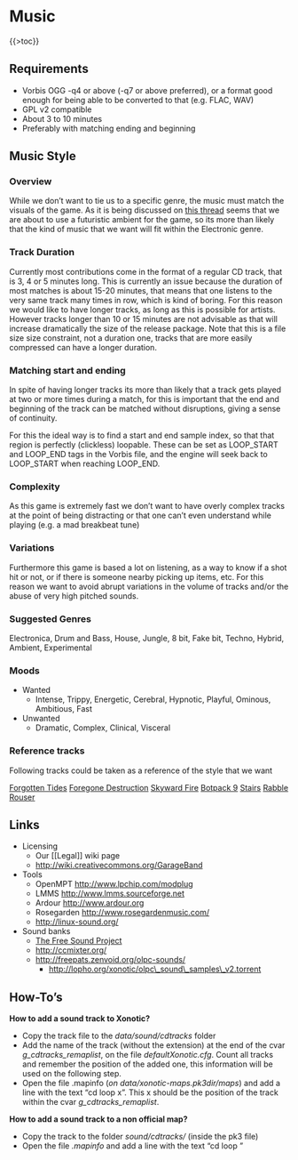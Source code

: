 Music
=====

{{\>toc}}

Requirements
------------

-   Vorbis OGG -q4 or above (-q7 or above preferred), or a format good enough for being able to be converted to that (e.g. FLAC, WAV)
-   GPL v2 compatible *<span class="page [[legal]] our see information more for"></span>*
-   About 3 to 10 minutes
-   Preferably with matching ending and beginning *<span class="smoothly loops track the so"></span>*

Music Style
-----------

### Overview

While we don’t want to tie us to a specific genre, the music must match the visuals of the game. As it is being discussed on [this thread](http://forums.xonotic.org/showthread.php?tid=81) seems that we are about to use a futuristic ambient for the game, so its more than likely that the kind of music that we want will fit within the Electronic genre.

### Track Duration

Currently most contributions come in the format of a regular CD track, that is 3, 4 or 5 minutes long. This is currently an issue because the duration of most matches is about 15-20 minutes, that means that one listens to the very same track many times in row, which is kind of boring. For this reason we would like to have longer tracks, as long as this is possible for artists. However tracks longer than 10 or 15 minutes are not advisable as that will increase dramatically the size of the release package. Note that this is a file size size constraint, not a duration one, tracks that are more easily compressed can have a longer duration.

### Matching start and ending

In spite of having longer tracks its more than likely that a track gets played at two or more times during a match, for this is important that the end and beginning of the track can be matched without disruptions, giving a sense of continuity.

For this the ideal way is to find a start and end sample index, so that that region is perfectly (clickless) loopable. These can be set as LOOP\_START and LOOP\_END tags in the Vorbis file, and the engine will seek back to LOOP\_START when reaching LOOP\_END.

### Complexity

As this game is extremely fast we don’t want to have overly complex tracks at the point of being distracting or that one can’t even understand while playing (e.g. a mad breakbeat tune)

### Variations

Furthermore this game is based a lot on listening, as a way to know if a shot hit or not, or if there is someone nearby picking up items, etc. For this reason we want to avoid abrupt variations in the volume of tracks and/or the abuse of very high pitched sounds.

### Suggested Genres

Electronica, Drum and Bass, House, Jungle, 8 bit, Fake bit, Techno, Hybrid, Ambient, Experimental

### Moods

-   Wanted
    -   Intense, Trippy, Energetic, Cerebral, Hypnotic, Playful, Ominous, Ambitious, Fast
-   Unwanted
    -   Dramatic, Complex, Clinical, Visceral

### Reference tracks

Following tracks could be taken as a reference of the style that we want

[Forgotten Tides](http://www.jamendo.com/en/track/145959)
[Foregone Destruction](http://www.youtube.com/watch?v=yNrI6N2jQCk&feature=related)
[Skyward Fire](http://www.youtube.com/watch?v=2bFUNKg0mzg&feature=related)
[Botpack 9](http://www.youtube.com/watch?v=6gwdsQDwAb8&feature=related)
[Stairs](http://blkrbt.googlepages.com/stairs.ogg)
[Rabble Rouser](http://www.youtube.com/watch?v=ki71pm8yDKI&hd=1)

Links
-----

-   Licensing
    -   Our [[Legal]] wiki page
    -   http://wiki.creativecommons.org/GarageBand
-   Tools
    -   OpenMPT http://www.lpchip.com/modplug
    -   LMMS http://www.lmms.sourceforge.net
    -   Ardour http://www.ardour.org
    -   Rosegarden http://www.rosegardenmusic.com/
    -   http://linux-sound.org/
-   Sound banks
    -   [The Free Sound Project](http://www.freesound.org/tagsViewSingle.php?id=99)
    -   http://ccmixter.org/
    -   http://freepats.zenvoid.org/olpc-sounds/
        -   http://lopho.org/xonotic/olpc\_sound\_samples\_v2.torrent

How-To’s
--------

**How to add a sound track to Xonotic?**

-   Copy the track file to the *data/sound/cdtracks* folder
-   Add the name of the track (without the extension) at the end of the cvar *g\_cdtracks\_remaplist*, on the file *defaultXonotic.cfg*. Count all tracks and remember the position of the added one, this information will be used on the following step.
-   Open the file <name of map>.mapinfo (*on data/xonotic-maps.pk3dir/maps*) and add a line with the text “cd loop x”. This x should be the position of the track within the cvar *g\_cdtracks\_remaplist*.

**How to add a sound track to a non official map?**

-   Copy the track to the folder *sound/cdtracks/* (inside the pk3 file)
-   Open the file *<name of map>.mapinfo* and add a line with the text “cd loop <track filename>”

